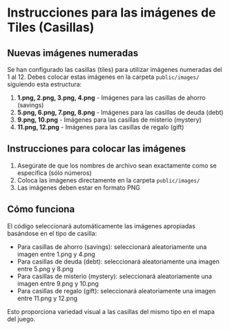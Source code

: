 # Instrucciones para las imágenes de Tiles (Casillas)

## Nuevas imágenes numeradas

Se han configurado las casillas (tiles) para utilizar imágenes numeradas del 1 al 12. Debes colocar estas imágenes en la carpeta `public/images/` siguiendo esta estructura:

1. **1.png, 2.png, 3.png, 4.png** - Imágenes para las casillas de ahorro (savings)
2. **5.png, 6.png, 7.png, 8.png** - Imágenes para las casillas de deuda (debt)
3. **9.png, 10.png** - Imágenes para las casillas de misterio (mystery)
4. **11.png, 12.png** - Imágenes para las casillas de regalo (gift)

## Instrucciones para colocar las imágenes

1. Asegúrate de que los nombres de archivo sean exactamente como se especifica (sólo números)
2. Coloca las imágenes directamente en la carpeta `public/images/`
3. Las imágenes deben estar en formato PNG

## Cómo funciona

El código seleccionará automáticamente las imágenes apropiadas basándose en el tipo de casilla:
- Para casillas de ahorro (savings): seleccionará aleatoriamente una imagen entre 1.png y 4.png
- Para casillas de deuda (debt): seleccionará aleatoriamente una imagen entre 5.png y 8.png
- Para casillas de misterio (mystery): seleccionará aleatoriamente una imagen entre 9.png y 10.png
- Para casillas de regalo (gift): seleccionará aleatoriamente una imagen entre 11.png y 12.png

Esto proporciona variedad visual a las casillas del mismo tipo en el mapa del juego. 